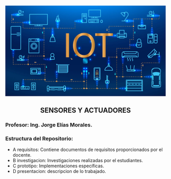 ![alt text](src/IoT.jpg)

## <p style="text-align: center;">SENSORES Y ACTUADORES</p>

### Profesor: **Ing. Jorge Elías Morales.**


### Estructura del Repositorio:

- A requisitos: Contiene documentos de requisitos proporcionados por el docente.  
- B investigacion: Investigaciones realizadas por el estudiantes.  
- C prototipo: Implementaciones específicas.  
- D presentacion: descripcion de lo trabajado.